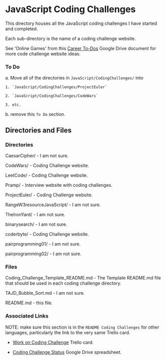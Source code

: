 # JavaScript Coding Challenges

This directory houses all the JavaScript coding challenges I have started and completed.

Each sub-directory is the name of a coding challenge website.

See 'Online Games' from this [Career To-Dos](https://docs.google.com/document/d/1K-FDmLzGuYkasZpv9A1gTEV396rtWAi1bnCDh2uE7Q0/edit#) Google Drive document for more code challenge website ideas.

### To Do

a. Move all of the directories in `JavaScript/CodingChallenges/` into 

    1. `JavaScript/CodingChallenges/ProjectEuler`

    2. `JavaScript/CodingChallenges/CodeWars`

    3. etc.

b. remove this `To Do` section.

## Directories and Files

### Directories

CaesarCipher/ - I am not sure.

CodeWars/ - Coding Challenge website.

LeetCode/ - Coding Challenge website.

Pramp/ - Interview website with coding challenges.

ProjectEuler/ - Coding Challenge website.

RangeW3resourceJavaScript/ - I am not sure.

TheIronYard/ - I am not sure.

binarysearch/ - I am not sure.

coderbyte/ - Coding Challenge website.

pairprogramming01/ - I am not sure.

pairprogramming02/ - I am not sure.

### Files

Coding_Challenge_Template_README.md - The Template README.md file that should be used in each coding challenge directory.

TAJD_Bubble_Sort.md - I am not sure.

README.md - this file.

### Associated Links
NOTE: make sure this section is in the `README Coding Challenges` for other languages, particularly the link to the very same Trello card.

* [Work on Coding Challenge](https://trello.com/c/XJ6fIH6Z/153-work-on-coding-challenge)  Trello card.

* [Coding Challenge Status](https://docs.google.com/spreadsheets/d/10YrY8K-pfzFaiObyjOPFbDnwkBQdjMw7VCdLe7lx2tQ/edit#gid=0) Google Drive spreadsheet.